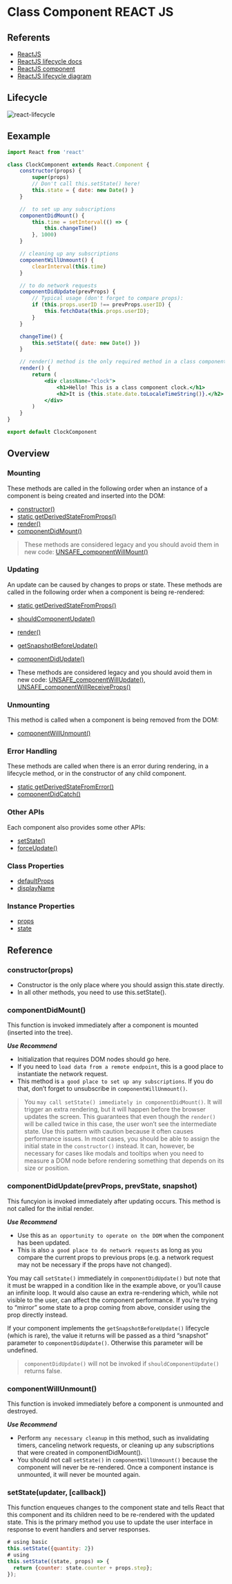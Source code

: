 # Class Component REACT JS


## Referents

- [ReactJS](https://reactjs.org/)
- [ReactJS lifecycle docs](https://reactjs.org/docs/state-and-lifecycle.html)
- [ReactJS component](https://reactjs.org/docs/react-component.html)
- [ReactJS lifecycle diagram](https://projects.wojtekmaj.pl/react-lifecycle-methods-diagram/)

## Lifecycle

![react-lifecycle](https://live.staticflickr.com/65535/50635688832_db29cbdeea_b.jpg)

## Eexample

```jsx
import React from 'react'

class ClockComponent extends React.Component {
    constructor(props) {
        super(props)
        // Don't call this.setState() here!
        this.state = { date: new Date() }
    }

    //  to set up any subscriptions
    componentDidMount() {
        this.time = setInterval(() => {
            this.changeTime()
        }, 1000)
    }

    // cleaning up any subscriptions
    componentWillUnmount() {
        clearInterval(this.time)
    }

    // to do network requests
    componentDidUpdate(prevProps) {
        // Typical usage (don't forget to compare props):
        if (this.props.userID !== prevProps.userID) {
            this.fetchData(this.props.userID);
        }
    }

    changeTime() {
        this.setState({ date: new Date() })
    }

    // render() method is the only required method in a class component.
    render() {
        return (
            <div className="clock">
                <h1>Hello! This is a class component clock.</h1>
                <h2>It is {this.state.date.toLocaleTimeString()}.</h2>
            </div>
        )
    }
}

export default ClockComponent
```

## Overview

### Mounting

These methods are called in the following order when an instance of a component is being created and inserted into the DOM:

- [constructor()](https://reactjs.org/docs/react-component.html#constructor)
- [static getDerivedStateFromProps()](https://reactjs.org/docs/react-component.html#static-getderivedstatefromprops)
- [render()](https://reactjs.org/docs/react-component.html#render)
- [componentDidMount()](https://reactjs.org/docs/react-component.html#componentdidmount)

> These methods are considered legacy and you should avoid them in new code: [UNSAFE_componentWillMount()](https://reactjs.org/docs/react-component.html#unsafe_componentwillmount)

### Updating

An update can be caused by changes to props or state. These methods are called in the following order when a component is being re-rendered:

- [static getDerivedStateFromProps()](https://reactjs.org/docs/react-component.html#static-getderivedstatefromprops)
- [shouldComponentUpdate()](https://reactjs.org/docs/react-component.html#shouldcomponentupdate)
- [render()](https://reactjs.org/docs/react-component.html#render)
- [getSnapshotBeforeUpdate()](https://reactjs.org/docs/react-component.html#getsnapshotbeforeupdate)
- [componentDidUpdate()](https://reactjs.org/docs/react-component.html#componentdidupdate)

- These methods are considered legacy and you should avoid them in new code: [UNSAFE_componentWillUpdate()](https://reactjs.org/docs/react-component.html#unsafe_componentwillupdate), [UNSAFE_componentWillReceiveProps()](https://reactjs.org/docs/react-component.html#unsafe_componentwillreceiveprops)

### Unmounting

This method is called when a component is being removed from the DOM:

- [componentWillUnmount()](https://reactjs.org/docs/react-component.html#componentwillunmount)

### Error Handling

These methods are called when there is an error during rendering, in a lifecycle method, or in the constructor of any child component.

- [static getDerivedStateFromError()](https://reactjs.org/docs/react-component.html#static-getderivedstatefromerror)
- [componentDidCatch()](https://reactjs.org/docs/react-component.html#componentdidcatch)

### Other APIs

Each component also provides some other APIs:

- [setState()](https://reactjs.org/docs/react-component.html#setstate)
- [forceUpdate()](https://reactjs.org/docs/react-component.html#forceupdate)

### Class Properties

- [defaultProps](https://reactjs.org/docs/react-component.html#defaultprops)
- [displayName](https://reactjs.org/docs/react-component.html#displayname)

### Instance Properties

- [props](https://reactjs.org/docs/react-component.html#props)
- [state](https://reactjs.org/docs/react-component.html#state)

## Reference

### constructor(props)

- Constructor is the only place where you should assign this.state directly.
- In all other methods, you need to use this.setState().

### componentDidMount()

This function is invoked immediately after a component is mounted (inserted into the tree).

***Use Recommend***

- Initialization that requires DOM nodes should go here.
- If you need to `load data from a remote endpoint`, this is a good place to instantiate the network request.
- This method is `a good place to set up any subscriptions`. If you do that, don’t forget to unsubscribe in `componentWillUnmount()`.

> You `may call setState() immediately in componentDidMount()`. It will trigger an extra rendering, but it will happen before the browser updates the screen. This guarantees that even though the `render()` will be called twice in this case, the user won’t see the intermediate state. Use this pattern with caution because it often causes performance issues. In most cases, you should be able to assign the initial state in the `constructor()` instead. It can, however, be necessary for cases like modals and tooltips when you need to measure a DOM node before rendering something that depends on its size or position.

### componentDidUpdate(prevProps, prevState, snapshot)

This funcyion is invoked immediately after updating occurs. This method is not called for the initial render.

***Use Recommend***

- Use this as `an opportunity to operate on the DOM` when the component has been updated.
- This is also `a good place to do network requests` as long as you compare the current props to previous props (e.g. a network request may not be necessary if the props have not changed).

You may call `setState()` immediately in `componentDidUpdate()` but note that it must be wrapped in a condition like in the example above, or you’ll cause an infinite loop. It would also cause an extra re-rendering which, while not visible to the user, can affect the component performance. If you’re trying to “mirror” some state to a prop coming from above, consider using the prop directly instead.

If your component implements the `getSnapshotBeforeUpdate()` lifecycle (which is rare), the value it returns will be passed as a third “snapshot” parameter to `componentDidUpdate()`. Otherwise this parameter will be undefined.

> `componentDidUpdate()` will not be invoked if `shouldComponentUpdate()` returns false.

### componentWillUnmount()

This function is invoked immediately before a component is unmounted and destroyed.

***Use Recommend***

- Perform `any necessary cleanup` in this method, such as invalidating timers, canceling network requests, or cleaning up any subscriptions that were created in componentDidMount().
- You should not call `setState()` in `componentWillUnmount()` because the component will never be re-rendered. Once a component instance is unmounted, it will never be mounted again.

### setState(updater, [callback])

This function enqueues changes to the component state and tells React that this component and its children need to be re-rendered with the updated state. This is the primary method you use to update the user interface in response to event handlers and server responses.

```jsx
# using basic
this.setState({quantity: 2})
# using 
this.setState((state, props) => {
  return {counter: state.counter + props.step};
});
```
